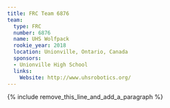 ```yaml
---
title: FRC Team 6876
team:
  type: FRC
  number: 6876
  name: UHS Wolfpack
  rookie_year: 2018
  location: Unionville, Ontario, Canada
  sponsors:
  - Unionville High School
  links:
    Website: http://www.uhsrobotics.org/
---
```


{% include remove_this_line_and_add_a_paragraph %}